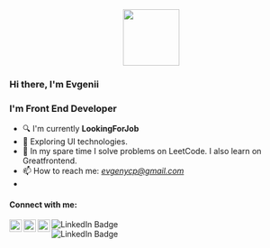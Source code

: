 <div id="header" align="center">
  <img src="https://media4.giphy.com/media/zhYSVCirREeIZtONCI/giphy.gif?cid=ecf05e47hoqrmrrx4ulzclk8nsoel54iwdagbudhayckcor9&ep=v1_stickers_search&rid=giphy.gif&ct=s" width="100"/>
</div>

### Hi there, I'm **Evgenii**

### I'm Front End Developer

- 🔍 I'm currently **LookingForJob**
- 🌱 Exploring UI technologies.
- 📖 In my spare time I solve problems on LeetCode. I also learn on Greatfrontend.
- 📫 How to reach me: _[evgenycp@gmail.com]()_
- 
#### Connect with me: 

[<img align='left' alt='https://www.linkedin.com/in/evgenii-li-9a555595/' width='22px' src='https://cdn2.iconfinder.com/data/icons/social-media-2285/512/1_Linkedin_unofficial_colored_svg-512.png' />](https://www.linkedin.com/in/evgenii-li-9a555595/)

[<img align='left' alt='https://www.instagram.com/li.evgen94/' padding-left="10px" width='22px' src='https://cdn4.iconfinder.com/data/icons/colorful-guache-social-media-logos-1/155/social-media_instagram-black-512.png' />](https://www.instagram.com/li.evgen94/)

[<img align='left' alt='https://www.facebook.com/evgeny.li.14' width='22px' src='https://cdn2.iconfinder.com/data/icons/colorful-guache-social-media-logos-1/155/social-media_facebook-512.png' />](https://www.facebook.com/evgeny.li.14)


<div id="badges">
  <img src="https://img.shields.io/badge/LinkedIn-blue?style=for-the-badge&logo=linkedin&logoColor=white" alt="LinkedIn Badge"/>
</div>
<div id="badges">
  <img src="https://www.codewars.com/users/Evgeny94/badges/large" alt="LinkedIn Badge"/>
</div>

